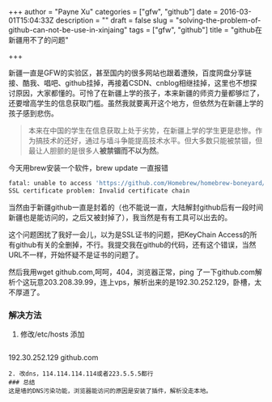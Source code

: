 +++
author = "Payne Xu"
categories = ["gfw", "github"]
date = 2016-03-01T15:04:33Z
description = ""
draft = false
slug = "solving-the-problem-of-github-can-not-be-use-in-xinjaing"
tags = ["gfw", "github"]
title = "github在新疆用不了的问题"

+++



新疆一直是GFW的实验区，甚至国内的很多网站也跟着遭殃，百度网盘分享链接、酷我、唱吧、github挂掉，再接着CSDN、cnblog相继挂掉，这里也不想探讨原因，大家都懂的。可怜了在新疆上学的孩子，本来新疆的师资力量都够烂了，还要增高学生的信息获取门槛。虽然我就要离开这个地方，但依然为在新疆上学的孩子感到悲伤。

> 本来在中国的学生在信息获取上处于劣势，在新疆上学的学生更是悲惨。作为搞技术的还好，通过与墙斗争能提高技术水平。但大多数只能被禁锢，但最让人胆颤的是很多人**被禁锢而不以为然**。

<!--more-->

今天用brew安装一个软件，brew update 一直报错

```bash
fatal: unable to access 'https://github.com/Homebrew/homebrew-boneyard/': 
SSL certificate problem: Invalid certificate chain
```
当然由于新疆github一直是封着的（也不能说一直，大陆解封github后有一段时间新疆也是能访问的，之后又被封掉了），我当然是有有工具可以出去的。

这个问题困扰了我好一会儿，以为是SSL证书的问题，把KeyChain Access的所有github有关的全删掉，不行。我提交我在github的代码，还有这个错误，当然URL不一样，开始怀疑不是证书的问题了。

然后我用wget github.com,呵呵，404，浏览器正常，ping 了一下github.com解析个这玩意203.208.39.99，连上vps，解析出来的是192.30.252.129，卧槽，太不厚道了。
### 解决方法
1. 修改/etc/hosts 添加  
   
   ```
  192.30.252.129   github.com
  ```
2. 改dns，114.114.114.114或者223.5.5.5都行
### 总结
这是墙的DNS污染功能，浏览器能访问的原因是安装了插件，解析没走本地。